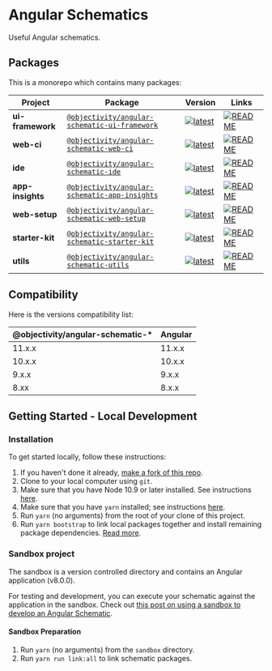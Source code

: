 # Angular Schematics

Useful Angular schematics.

## Packages

This is a monorepo which contains many packages:

| Project | Package | Version | Links |
|---|---|---|---|
**ui-framework** | [`@objectivity/angular-schematic-ui-framework`](https://npmjs.com/package/@objectivity/angular-schematic-ui-framework) | [![latest](https://img.shields.io/npm/v/%40objectivity%2Fangular-schematic-ui-framework/latest.svg)](https://npmjs.com/package/@objectivity/angular-schematic-ui-framework) | [![README](https://img.shields.io/badge/README--green.svg)](/packages/ui-framework/README.md)
**web-ci** | [`@objectivity/angular-schematic-web-ci`](https://npmjs.com/package/@objectivity/angular-schematic-web-ci) | [![latest](https://img.shields.io/npm/v/%40objectivity%2Fangular-schematic-web-ci/latest.svg)](https://npmjs.com/package/@objectivity/angular-schematic-web-ci) | [![README](https://img.shields.io/badge/README--green.svg)](/packages/web-ci/README.md)
**ide** | [`@objectivity/angular-schematic-ide`](https://npmjs.com/package/@objectivity/angular-schematic-ide) | [![latest](https://img.shields.io/npm/v/%40objectivity%2Fangular-schematic-ide/latest.svg)](https://npmjs.com/package/@objectivity/angular-schematic-ide) | [![README](https://img.shields.io/badge/README--green.svg)](/packages/ide/README.md)
**app-insights** | [`@objectivity/angular-schematic-app-insights`](https://npmjs.com/package/@objectivity/angular-schematic-app-insights) | [![latest](https://img.shields.io/npm/v/%40objectivity%2Fangular-schematic-app-insights/latest.svg)](https://npmjs.com/package/@objectivity/angular-schematic-app-insights) | [![README](https://img.shields.io/badge/README--green.svg)](/packages/app-insights/README.md)
**web-setup** | [`@objectivity/angular-schematic-web-setup`](https://npmjs.com/package/@objectivity/angular-schematic-web-setup) | [![latest](https://img.shields.io/npm/v/%40objectivity%2Fangular-schematic-web-setup/latest.svg)](https://npmjs.com/package/@objectivity/angular-schematic-web-setup) | [![README](https://img.shields.io/badge/README--green.svg)](/packages/web-setup/README.md)
**starter-kit** | [`@objectivity/angular-schematic-starter-kit`](https://npmjs.com/package/@objectivity/angular-schematic-starter-kit) | [![latest](https://img.shields.io/npm/v/%40objectivity%2Fangular-schematic-starter-kit/latest.svg)](https://npmjs.com/package/@objectivity/angular-schematic-starter-kit) | [![README](https://img.shields.io/badge/README--green.svg)](/packages/starter-kit/README.md)
**utils** | [`@objectivity/angular-schematic-utils`](https://npmjs.com/package/@objectivity/angular-schematic-utils) | [![latest](https://img.shields.io/npm/v/%40objectivity%2Fangular-schematic-utils/latest.svg)](https://npmjs.com/package/@objectivity/angular-schematic-utils) | [![README](https://img.shields.io/badge/README--green.svg)](/packages/utils/README.md)

## Compatibility

Here is the versions compatibility list:

| @objectivity/angular-schematic-* |    Angular    |
| ------------- | ------------- |
| 11.x.x        | 11.x.x |
| 10.x.x        | 10.x.x |
| 9.x.x         | 9.x.x  |
| 8.xx          | 8.x.x  |

## Getting Started - Local Development

### Installation

To get started locally, follow these instructions:

1. If you haven't done it already, [make a fork of this repo](https://github.com/angular/angular-cli/fork).
1. Clone to your local computer using `git`.
1. Make sure that you have Node 10.9 or later installed. See instructions [here](https://nodejs.org/en/download/).
1. Make sure that you have `yarn` installed; see instructions [here](https://yarnpkg.com/lang/en/docs/install/).
1. Run `yarn` (no arguments) from the root of your clone of this project.
1. Run `yarn bootstrap` to link local packages together and install remaining package dependencies. [Read more](https://github.com/lerna/lerna/tree/master/commands/bootstrap).

### Sandbox project

The sandbox is a version controlled directory and contains an Angular application (v8.0.0).

For testing and development, you can execute your schematic against the application in the sandbox. Check out [this post on using a sandbox to develop an Angular Schematic](https://www.kevinschuchard.com/blog/2018-11-20-schematic-sandbox/).

#### Sandbox Preparation

1. Run `yarn` (no arguments) from the `sandbox` directory.
1. Run `yarn run link:all` to link schematic packages.
